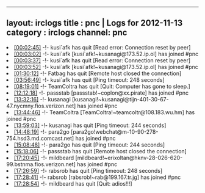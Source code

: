 
---
layout: irclogs
title : pnc | Logs for 2012-11-13
category : irclogs
channel: pnc
---
<li class="logitem"><a href="#00:02:45" name="00:02:45" class="time">[00:02:45]</a> -!- <span class="quit">kusi`afk</span> has quit [Read error: Connection reset by peer] </li>
<li class="logitem"><a href="#00:03:02" name="00:03:02" class="time">[00:03:02]</a> -!- <span class="join">kusi`afk</span> [kusi`afk!~kusanagi@173.52.ip.ol] has joined #pnc </li>
<li class="logitem"><a href="#00:03:37" name="00:03:37" class="time">[00:03:37]</a> -!- <span class="quit">kusi`afk</span> has quit [Read error: Connection reset by peer] </li>
<li class="logitem"><a href="#00:03:52" name="00:03:52" class="time">[00:03:52]</a> -!- <span class="join">kusi`afk</span> [kusi`afk!~kusanagi@173.52.ip.ol] has joined #pnc </li>
<li class="logitem"><a href="#01:30:12" name="01:30:12" class="time">[01:30:12]</a> -!- <span class="quit">Fatbag</span> has quit [Remote host closed the connection] </li>
<li class="logitem"><a href="#03:56:49" name="03:56:49" class="time">[03:56:49]</a> -!- <span class="quit">kusi`afk</span> has quit [Ping timeout: 248 seconds] </li>
<li class="logitem"><a href="#08:19:01" name="08:19:01" class="time">[08:19:01]</a> -!- <span class="quit">TeamColtra</span> has quit [Quit: Computer has gone to sleep.] </li>
<li class="logitem"><a href="#12:12:18" name="12:12:18" class="time">[12:12:18]</a> -!- <span class="join">passstab</span> [passstab!~coplon@xx.pirate] has joined #pnc </li>
<li class="logitem"><a href="#13:32:16" name="13:32:16" class="time">[13:32:16]</a> -!- <span class="join">kusanagi</span> [kusanagi!~kusanagi@tijn-401-30-67-47.nycmny.fios.verizon.net] has joined #pnc </li>
<li class="logitem"><a href="#13:44:46" name="13:44:46" class="time">[13:44:46]</a> -!- <span class="join">TeamColtra</span> [TeamColtra!~teamcoltr@108.183.wu.hm] has joined #pnc </li>
<li class="logitem"><a href="#13:59:03" name="13:59:03" class="time">[13:59:03]</a> -!- <span class="quit">kusanagi</span> has quit [Ping timeout: 244 seconds] </li>
<li class="logitem"><a href="#14:48:19" name="14:48:19" class="time">[14:48:19]</a> -!- <span class="join">para2go</span> [para2go!webchat@m-10-90-278-754.hsd3.md.comcast.net] has joined #pnc </li>
<li class="logitem"><a href="#15:08:48" name="15:08:48" class="time">[15:08:48]</a> -!- <span class="quit">para2go</span> has quit [Ping timeout: 244 seconds] </li>
<li class="logitem"><a href="#15:18:06" name="15:18:06" class="time">[15:18:06]</a> -!- <span class="quit">passstab</span> has quit [Remote host closed the connection] </li>
<li class="logitem"><a href="#17:20:45" name="17:20:45" class="time">[17:20:45]</a> -!- <span class="join">mildbeard</span> [mildbeard!~erixoltan@hknv-28-026-620-99.bstnma.fios.verizon.net] has joined #pnc </li>
<li class="logitem"><a href="#17:26:59" name="17:26:59" class="time">[17:26:59]</a> -!- <span class="quit">rabsrob</span> has quit [Ping timeout: 248 seconds] </li>
<li class="logitem"><a href="#17:28:41" name="17:28:41" class="time">[17:28:41]</a> -!- <span class="join">rabsrob</span> [rabsrob!~rab@199.167.tr.jg] has joined #pnc </li>
<li class="logitem"><a href="#17:28:54" name="17:28:54" class="time">[17:28:54]</a> -!- <span class="quit">mildbeard</span> has quit [Quit: adios!!!] </li>


